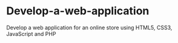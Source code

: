 # Develop-a-web-application
Develop a web application for an online store using HTML5, CSS3, JavaScript and PHP
